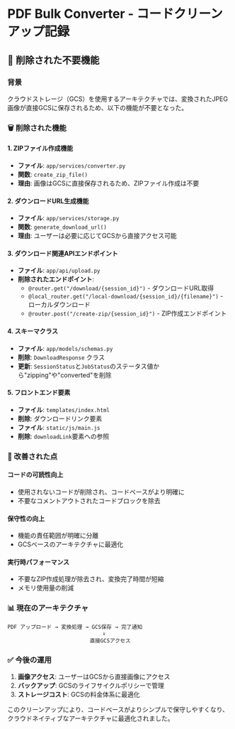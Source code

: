 # PDF Bulk Converter - コードクリーンアップ記録

## 📝 削除された不要機能

### 背景
クラウドストレージ（GCS）を使用するアーキテクチャでは、変換されたJPEG画像が直接GCSに保存されるため、以下の機能が不要となった。

### 🗑️ 削除された機能

#### 1. ZIPファイル作成機能
- **ファイル**: `app/services/converter.py`
- **関数**: `create_zip_file()`
- **理由**: 画像はGCSに直接保存されるため、ZIPファイル作成は不要

#### 2. ダウンロードURL生成機能
- **ファイル**: `app/services/storage.py`
- **関数**: `generate_download_url()`
- **理由**: ユーザーは必要に応じてGCSから直接アクセス可能

#### 3. ダウンロード関連APIエンドポイント
- **ファイル**: `app/api/upload.py`
- **削除されたエンドポイント**:
  - `@router.get("/download/{session_id}")` - ダウンロードURL取得
  - `@local_router.get("/local-download/{session_id}/{filename}")` - ローカルダウンロード
  - `@router.post("/create-zip/{session_id}")` - ZIP作成エンドポイント

#### 4. スキーマクラス
- **ファイル**: `app/models/schemas.py`
- **削除**: `DownloadResponse` クラス
- **更新**: `SessionStatus`と`JobStatus`のステータス値から"zipping"や"converted"を削除

#### 5. フロントエンド要素
- **ファイル**: `templates/index.html`
- **削除**: ダウンロードリンク要素
- **ファイル**: `static/js/main.js`
- **削除**: `downloadLink`要素への参照

### 🎯 改善された点

#### コードの可読性向上
- 使用されないコードが削除され、コードベースがより明確に
- 不要なコメントアウトされたコードブロックを除去

#### 保守性の向上
- 機能の責任範囲が明確に分離
- GCSベースのアーキテクチャに最適化

#### 実行時パフォーマンス
- 不要なZIP作成処理が除去され、変換完了時間が短縮
- メモリ使用量の削減

### 📊 現在のアーキテクチャ

```
PDF アップロード → 変換処理 → GCS保存 → 完了通知
                              ↓
                          直接GCSアクセス
```

### ✅ 今後の運用

1. **画像アクセス**: ユーザーはGCSから直接画像にアクセス
2. **バックアップ**: GCSのライフサイクルポリシーで管理
3. **ストレージコスト**: GCSの料金体系に最適化

このクリーンアップにより、コードベースがよりシンプルで保守しやすくなり、クラウドネイティブなアーキテクチャに最適化されました。

